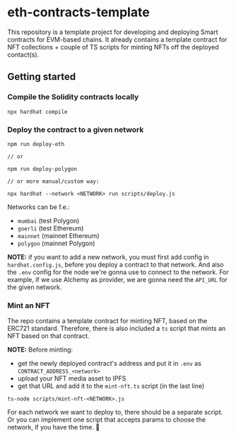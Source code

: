 # eth-contracts-template

This repository is a template project for developing and deploying Smart contracts for EVM-based chains.
It already contains a template contract for NFT collections + couple of TS scripts for minting NFTs off the deployed
contact(s).

## Getting started

### Compile the Solidity contracts locally

```
npx hardhat compile
```

### Deploy the contract to a given network

```shell
npm run deploy-eth

// or

npm run deploy-polygon

// or more manual/custom way:

npx hardhat --network <NETWORK> run scripts/deploy.js
```

Networks can be f.e.:

* `mumbai` (test Polygon)
* `goerli` (test Ethereum)
* `mainnet` (mainnet Ethereum)
* `polygon` (mainnet Polygon)

**NOTE:** if you want to add a new network, you must first add config in `hardhat.config.js`, before you deploy a
contract to that network.
And also the `.env` config for the node we're gonna use to connect to the network. For example, if we use Alchemy as
provider, we are gonna need the `API_URL` for the given network.

### Mint an NFT

The repo contains a template contract for minting NFT, based on the ERC721 standard. Therefore, there is also included
a `ts` script that mints an NFT based on that contract.

**NOTE:** Before minting:

* get the newly deployed contract's address and put it in `.env` as `CONTRACT_ADDRESS_<network>`
* upload your NFT media asset to IPFS
* get that URL and add it to the `mint-nft.ts` script (in the last line)

```
ts-node scripts/mint-nft-<NETWORK>.js
```

For each network we want to deploy to, there should be a separate script. Or you can implement one script that accepts
params to choose the network, if you have the time. 🤷

